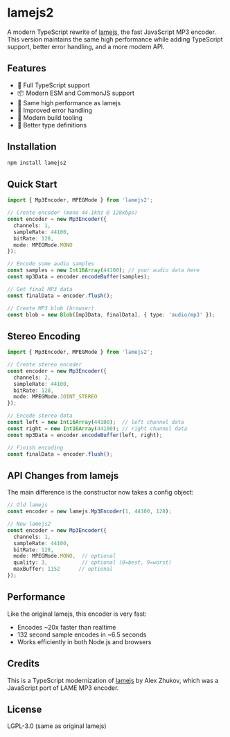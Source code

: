 # lamejs2

A modern TypeScript rewrite of [lamejs](https://github.com/zhuker/lamejs), the fast JavaScript MP3 encoder. This version maintains the same high performance while adding TypeScript support, better error handling, and a more modern API.

## Features

- 🎯 Full TypeScript support
- 📦 Modern ESM and CommonJS support
- 🚀 Same high performance as lamejs
- 💪 Improved error handling
- 🔧 Modern build tooling
- 📘 Better type definitions

## Installation

```bash
npm install lamejs2
```

## Quick Start

```typescript
import { Mp3Encoder, MPEGMode } from 'lamejs2';

// Create encoder (mono 44.1khz @ 128kbps)
const encoder = new Mp3Encoder({
  channels: 1,
  sampleRate: 44100,
  bitRate: 128,
  mode: MPEGMode.MONO
});

// Encode some audio samples
const samples = new Int16Array(44100); // your audio data here
const mp3Data = encoder.encodeBuffer(samples);

// Get final MP3 data
const finalData = encoder.flush();

// Create MP3 blob (browser)
const blob = new Blob([mp3Data, finalData], { type: 'audio/mp3' });
```

## Stereo Encoding

```typescript
import { Mp3Encoder, MPEGMode } from 'lamejs2';

// Create stereo encoder
const encoder = new Mp3Encoder({
  channels: 2,
  sampleRate: 44100,
  bitRate: 128,
  mode: MPEGMode.JOINT_STEREO
});

// Encode stereo data
const left = new Int16Array(44100);  // left channel data
const right = new Int16Array(44100); // right channel data
const mp3Data = encoder.encodeBuffer(left, right);

// Finish encoding
const finalData = encoder.flush();
```

## API Changes from lamejs

The main difference is the constructor now takes a config object:

```typescript
// Old lamejs
const encoder = new lamejs.Mp3Encoder(1, 44100, 128);

// New lamejs2
const encoder = new Mp3Encoder({
  channels: 1,
  sampleRate: 44100,
  bitRate: 128,
  mode: MPEGMode.MONO,  // optional
  quality: 3,           // optional (0=best, 9=worst)
  maxBuffer: 1152      // optional
});
```

## Performance

Like the original lamejs, this encoder is very fast:
- Encodes ~20x faster than realtime
- 132 second sample encodes in ~6.5 seconds
- Works efficiently in both Node.js and browsers

## Credits

This is a TypeScript modernization of [lamejs](https://github.com/zhuker/lamejs) by Alex Zhukov, which was a JavaScript port of LAME MP3 encoder.

## License

LGPL-3.0 (same as original lamejs)